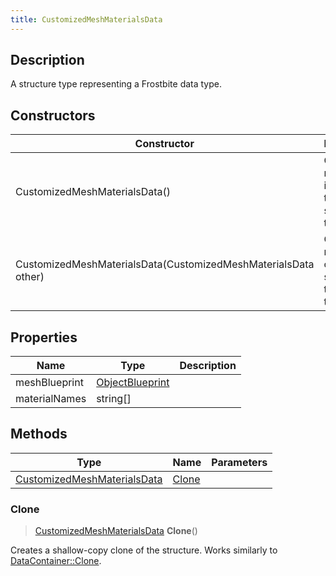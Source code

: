 ```yaml
---
title: CustomizedMeshMaterialsData
---
```

## Description

A structure type representing a Frostbite data type.

## Constructors

| Constructor                                                    | Description                                              |
| -------------------------------------------------------------- | -------------------------------------------------------- |
| CustomizedMeshMaterialsData()                                  | Create a new instance of this structure type.            |
| CustomizedMeshMaterialsData(CustomizedMeshMaterialsData other) | Create a reference copy of a structure of the same type. |

## Properties

| Name          | Type                               | Description |
| ------------- | ---------------------------------- | ----------- |
| meshBlueprint | [ObjectBlueprint](/vext/ref/fb/objectblueprint/) |             |
| materialNames | string\[\]                         |             |

## Methods

| Type                                                       | Name            | Parameters |
| ---------------------------------------------------------- | --------------- | ---------- |
| [CustomizedMeshMaterialsData](/vext/ref/fb/customizedmeshmaterialsdata/) | [Clone](#clone) |            |

### Clone

> [CustomizedMeshMaterialsData](/vext/ref/fb/customizedmeshmaterialsdata/) **Clone**()

Creates a shallow-copy clone of the structure. Works similarly to [DataContainer::Clone](/vext/ref/shared/class/datacontainer#clone).
